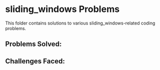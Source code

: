 # sliding_windows Problems

This folder contains solutions to various sliding_windows-related coding problems.

## Problems Solved:

## Challenges Faced:


